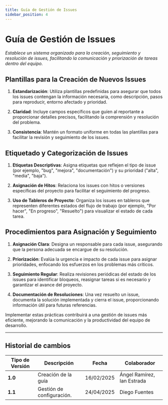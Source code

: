 ```yaml
---
title: Guía de Gestión de Issues
sidebar_position: 4
---
```


# Guía de Gestión de Issues

_Establece un sistema organizado para la creación, seguimiento y resolución de issues, facilitando la comunicación y priorización de tareas dentro del equipo._

## Plantillas para la Creación de Nuevos Issues

1. **Estandarización**: Utiliza plantillas predefinidas para asegurar que todos los issues contengan la información necesaria, como descripción, pasos para reproducir, entorno afectado y prioridad.

2. **Claridad**: Incluye campos específicos que guíen al reportante a proporcionar detalles precisos, facilitando la comprensión y resolución del problema.

3. **Consistencia**: Mantén un formato uniforme en todas las plantillas para facilitar la revisión y seguimiento de los issues.

## Etiquetado y Categorización de Issues

1. **Etiquetas Descriptivas**: Asigna etiquetas que reflejen el tipo de issue (por ejemplo, "bug", "mejora", "documentación") y su prioridad ("alta", "media", "baja").

2. **Asignación de Hitos**: Relaciona los issues con hitos o versiones específicas del proyecto para facilitar el seguimiento del progreso.

3. **Uso de Tableros de Proyecto**: Organiza los issues en tableros que representen diferentes estados del flujo de trabajo (por ejemplo, "Por hacer", "En progreso", "Resuelto") para visualizar el estado de cada tarea.

## Procedimientos para Asignación y Seguimiento

1. **Asignación Clara**: Designa un responsable para cada issue, asegurando que la persona adecuada se encargue de su resolución.

2. **Priorización**: Evalúa la urgencia e impacto de cada issue para asignar prioridades, enfocando los esfuerzos en los problemas más críticos.

3. **Seguimiento Regular**: Realiza revisiones periódicas del estado de los issues para identificar bloqueos, reasignar tareas si es necesario y garantizar el avance del proyecto.

4. **Documentación de Resoluciones**: Una vez resuelto un issue, documenta la solución implementada y cierra el issue, proporcionando información útil para futuras referencias.

Implementar estas prácticas contribuirá a una gestión de issues más eficiente, mejorando la comunicación y la productividad del equipo de desarrollo.

---

## Historial de cambios

| **Tipo de Versión** | **Descripción** | **Fecha**  | **Colaborador** |
| ------------------- | --------------- | ---------- | --------------- |
| **1.0** |  Creación de la guía | 16/02/2025 | Ángel Ramírez, Ian Estrada |
| **1.1** |  Gestión de configuración.  | 24/04/2025 | Diego Fuentes |